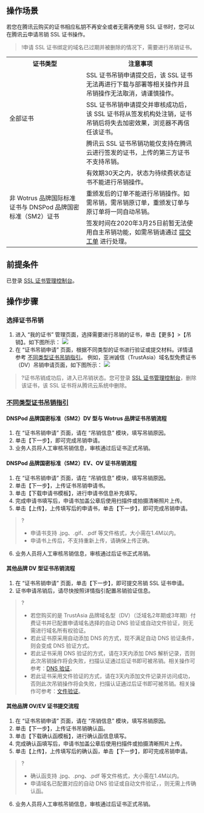 ## 操作场景
若您在腾讯云购买的证书相应私钥不再安全或者无需再使用 SSL 证书时，您可以在腾讯云申请吊销 SSL 证书操作。
>!申请 SSL 证书绑定的域名已过期并被删除的情况下，需要进行吊销证书。
>
<table>
<tr>
<th>证书类型</th>
<th>注意事项</th>
</tr>
<tr>
<td rowspan="3">全部证书</td>
<td>SSL 证书吊销申请提交后，该 SSL 证书无法再进行下载与部署等相关操作并且吊销操作无法取消，请谨慎操作。</td>
</tr>
<tr><td>SSL 证书吊销申请提交并审核成功后，该 SSL 证书将从签发机构处注销，证书吊销后将失去加密效果，浏览器不再信任该证书。</td></tr>
</tr>
<tr><td>腾讯云 SSL 证书吊销功能仅支持在腾讯云进行签发的证书，上传的第三方证书不支持吊销。</td></tr>
<tr><td rowspan="3">非 Wotrus 品牌国际标准证书与 DNSPod 品牌国密标准（SM2）证书</td><td>有效期30天之内，状态为待续费状态证书不能进行吊销操作。</td></tr>
<tr><td>重颁发后的订单不能进行吊销操作。如需吊销，需吊销原订单，重颁发订单与原订单将一同自动吊销。</td></tr>
<tr><td>签发时间在2020年3月25日前暂无法使用自主吊销功能，如需吊销请通过 <a href="https://console.cloud.tencent.com/workorder/category">提交工单</a> 进行处理。</td></tr>
</table>

## 前提条件
已登录 [SSL 证书管理控制台](https://console.cloud.tencent.com/ssl)。

## 操作步骤
### 选择证书吊销
1. 进入 “我的证书” 管理页面，选择需要进行吊销的证书，单击【更多】>【吊销】。如下图所示：
![](https://main.qcloudimg.com/raw/ad626d36e72cfa9834765ce63b9480b6.png)
2. 在 “证书吊销申请” 页面，根据不同类型的证书进行验证或提交材料。详情请参考 [不同类型证书吊销指引](#certificate)。
  例如，亚洲诚信（TrustAsia）域名型免费证书（DV）吊销申请页面，如下图所示：
![](https://main.qcloudimg.com/raw/1f97c435d98c2d14b01764d5b4a8a8e7.png)

>?证书吊销成功后，进入已吊销状态。您可登录 [SSL 证书管理控制台](https://console.cloud.tencent.com/ssl)，删除该证书，该 SSL 证书将从腾讯云系统中删除。


### [不同类型证书吊销指引](id:certificate)
#### DNSPod 品牌国密标准（SM2）DV 型与 Wotrus 品牌证书吊销流程
1. 在 “证书吊销申请” 页面，请在 “吊销信息” 模块，填写吊销原因。
2. 单击【下一步】，即可完成吊销申请。
3. 业务人员将人工审核吊销信息，审核通过后证书正式吊销。

#### DNSPod 品牌国密标准（SM2）EV、OV 证书吊销流程
1. 在 “证书吊销申请” 页面，请在 “吊销信息” 模块，填写吊销原因。
2. 单击【下一步】，上传证书吊销申请书。
3. 单击【下载申请书模板】，进行申请书信息补充填写。
4. 完成申请书填写后，申请书加盖公章后使用扫描件或拍摄清晰照片上传。
5. 单击【上传】，上传填写后的申请书，单击【下一步】，即可完成吊销申请。
>?
>- 申请书支持 .jpg、.gif、.pdf 等文件格式，大小需在1.4M以内。
>- 申请书上传后，不支持重新上传，请确保上传正确。
6. 业务人员将人工审核吊销信息，审核通过后证书正式吊销。


#### 其他品牌 DV 型证书吊销流程
1. 在 “证书吊销申请” 页面，单击【下一步】，即可提交吊销 SSL 证书申请。
2. 证书申请吊销后，请尽快按照详情指引配置吊销验证信息。
>?
>-  若您购买的是 TrustAsia 品牌域名型（DV）（泛域名2年期或3年期）付费证书并已配置申请域名选择的自动 DNS 验证或自动文件验证，则无需进行域名所有权验证。
>- 若此证书原采用自动添加 DNS 的方式，现不满足自动 DNS 验证条件，则会变成 DNS 验证方式。
>- 若此证书采用 DNS 验证的方式，请在3天内添加 DNS 解析记录，否则此次吊销操作将会失败，扫描认证通过后证书即可被吊销。相关操作可参考：[DNS 验证](https://cloud.tencent.com/document/product/400/54500)。
>- 若此证书采用文件验证的方式，请在3天内添加文件记录并访问成功，否则此次吊销操作将会失败，扫描认证通过后证书即可被吊销。相关操作可参考：[文件验证](https://cloud.tencent.com/document/product/400/54501)。


#### 其他品牌 OV/EV 证书提交流程
1. 在 “证书吊销申请” 页面，请在 “吊销信息” 模块，填写吊销原因。
2. 单击【下一步】，上传证书吊销确认函。
3. 单击【下载确认函模板】，进行确认函信息填写。
4. 完成确认函填写后，申请书加盖公章后使用扫描件或拍摄清晰照片上传。
5. 单击【上传】，上传填写后的确认函，单击【下一步】，即可完成吊销申请。
>?
>- 确认函支持 .jpg、.png、.pdf 等文件格式，大小需在1.4M以内。
>- 申请域名已配置对应的自动 DNS 验证或自动文件验证，，则无需上传确认函。
6. 业务人员将人工审核吊销信息，审核通过后证书正式吊销。
